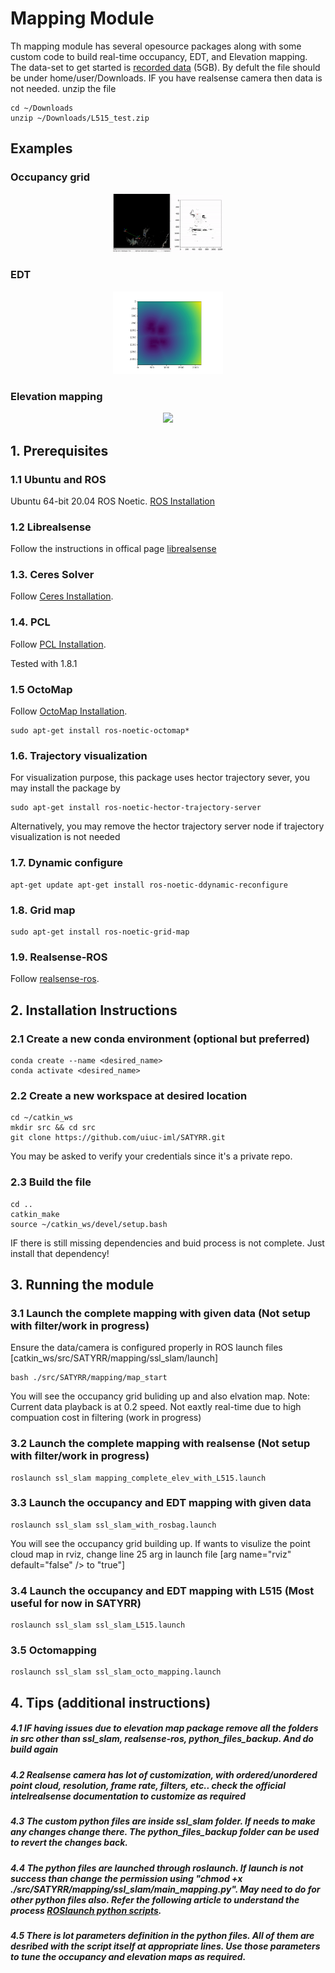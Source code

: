 # Mapping Module

Th mapping module has several opesource packages along with some custom code to build real-time occupancy, EDT, and Elevation mapping. 
The data-set to get started is [recorded data](https://drive.google.com/file/d/1wtsTLBo_hk1uh4V_LsyKbIkeyMXptVJp/view?usp=sharing) (5GB). By defult the file should be under home/user/Downloads. IF you have realsense camera then data is not needed.
unzip the file 
```
cd ~/Downloads
unzip ~/Downloads/L515_test.zip
```
## Examples
###  Occupancy grid
<p align='center'>
<img width="35%" src="./img/occ.gif"/>
</p>

### EDT
<p align='center'>
<img width="35%" src="./img/edt.gif"/>
</p>

### Elevation mapping
<p align='center'>
<img width="35%" src="./img/elev_map.gif"/>
</p>



## 1. Prerequisites
### 1.1 **Ubuntu** and **ROS**
Ubuntu 64-bit 20.04
ROS Noetic. [ROS Installation](http://wiki.ros.org/noetic/Installation/Ubuntu)

### 1.2 **Librealsense**
Follow the instructions in offical page [librealsense](https://github.com/IntelRealSense/librealsense/blob/master/doc/installation.md)

### 1.3. **Ceres Solver**
Follow [Ceres Installation](http://ceres-solver.org/installation.html).

### 1.4. **PCL**
Follow [PCL Installation](http://www.pointclouds.org/downloads/linux.html).

Tested with 1.8.1

### 1.5 **OctoMap**
Follow [OctoMap Installation](http://wiki.ros.org/octomap).
```
sudo apt-get install ros-noetic-octomap*
```

### 1.6. **Trajectory visualization**
For visualization purpose, this package uses hector trajectory sever, you may install the package by 
```
sudo apt-get install ros-noetic-hector-trajectory-server
```
Alternatively, you may remove the hector trajectory server node if trajectory visualization is not needed

### 1.7. **Dynamic configure**
```
apt-get update apt-get install ros-noetic-ddynamic-reconfigure
```
### 1.8. **Grid map**
```
sudo apt-get install ros-noetic-grid-map
```

### 1.9. **Realsense-ROS**
Follow [realsense-ros](https://github.com/IntelRealSense/realsense-ros/tree/ros1-legacy).

## 2. Installation Instructions
### 2.1 Create a new conda environment (optional but preferred)
```
conda create --name <desired_name>
conda activate <desired_name>
```
### 2.2 Create a new workspace at desired location
```
cd ~/catkin_ws
mkdir src && cd src
git clone https://github.com/uiuc-iml/SATYRR.git
```
You may be asked to verify your credentials since it's a private repo.

###  2.3 Build the file
```
cd ..
catkin_make
source ~/catkin_ws/devel/setup.bash
```
IF there is still missing dependencies and buid process is not complete. Just install that dependency!


## 3. Running the module


### 3.1 Launch the complete mapping with given data (Not setup with filter/work in progress)
Ensure the data/camera is configured properly in ROS launch files [catkin_ws/src/SATYRR/mapping/ssl_slam/launch]
```
bash ./src/SATYRR/mapping/map_start
```
You will see the occupancy grid buliding up and also elvation map. Note: Current data playback is at 0.2 speed. Not eaxtly real-time due to high compuation cost in filtering (work in progress)

### 3.2 Launch the complete mapping with realsense (Not setup with filter/work in progress)
```
roslaunch ssl_slam mapping_complete_elev_with_L515.launch
```

### 3.3 Launch the occupancy and EDT mapping with given data 
```
roslaunch ssl_slam ssl_slam_with_rosbag.launch
```
You will see the occupancy grid building up. If wants to visulize the point cloud map in rviz, change line 25 arg in launch file [arg name="rviz" default="false" /> to "true"]

### 3.4 Launch the occupancy and EDT mapping with L515 (Most useful for now in SATYRR)
```
roslaunch ssl_slam ssl_slam_L515.launch
```
### 3.5 Octomapping
```
roslaunch ssl_slam ssl_slam_octo_mapping.launch
```
## 4. Tips (additional instructions)
##### 4.1 IF having issues due to elevation map package remove all the folders in src other than ssl_slam, realsense-ros, python_files_backup. And do build again
##### 4.2 Realsense camera has lot of customization, with ordered/unordered point cloud, resolution, frame rate, filters, etc.. check the official intelrealsense documentation to customize as required
##### 4.3 The custom python files are inside ssl_slam folder. If needs to make any changes change there. The python_files_backup folder can be used to revert the changes back.
##### 4.4 The python files are launched through roslaunch. If launch is not success than change the permission using "chmod +x ./src/SATYRR/mapping/ssl_slam/main_mapping.py". May need to do for other python files also. Refer the following article to understand the process [ROSlaunch python scripts](https://automaticaddison.com/how-to-create-and-execute-ros-launch-files/).
##### 4.5 There is lot parameters definition in the python files. All of them are desribed with the script itself at appropriate lines. Use those parameters to tune the occupancy and elevation maps as required. 
